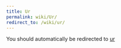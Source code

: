 ```yaml
---
title: Ur
permalink: wiki/Ur/
redirect_to: /wiki/ur/
---
```


You should automatically be redirected to [ur](/wiki/ur/)
